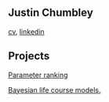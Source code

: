 ## Justin Chumbley 
[cv](credible_ranks.md), [linkedin](https://www.linkedin.com/in/chumbleycode)

## Projects
[Parameter ranking](credible_ranks.md)

[Bayesian life course models.](life_course.md)

